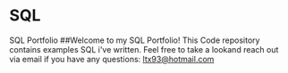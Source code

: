 # SQL
SQL Portfolio
##Welcome to my SQL Portfolio! This Code repository contains examples SQL i've written. Feel free to take a lookand reach out via email if you have any questions:
ltx93@hotmail.com
